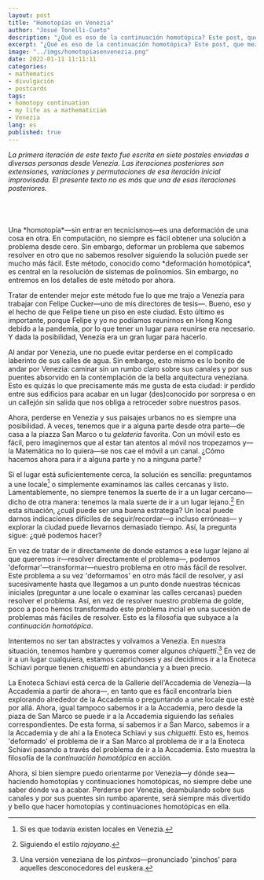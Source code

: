 ```yaml
---
layout: post
title: "Homotopías en Venezia"
author: "Josué Tonelli-Cueto"
description: "¿Qué es eso de la continuación homotópica? Este post, que mezcla lo personal, lo matemático y los veneziano, describe la filosofía subyacente a la continuación homotópica ilustrándola con el andar en Venezia."
excerpt: "¿Qué es eso de la continuación homotópica? Este post, que mezcla lo personal, lo matemático y los veneziano, describe la filosofía subyacente a la continuación homotópica ilustrándola con el andar en Venezia."
image: "../imgs/homotopiasenvenezia.png"
date: 2022-01-11 11:11:11
categories:
- mathematics
- divulgación
- postcards
tags:
- homotopy continuation
- my life as a mathematician
- Venezia
lang: es
published: true
---
```


<div class="jumbotron abstract" style="font-style: italic;">
La primera iteración de este texto fue escrita en siete postales enviadas a diversas personas desde Venezia. Las iteraciones posteriores son extensiones, variaciones y permutaciones de esa iteración inicial improvisada. El presente texto no es más que una de esas iteraciones posteriores.
</div>
<br/>
<br/>
<br/>
<br/>
Una *homotopía*—sin entrar en tecnicismos—es una deformación de una cosa en otra. En computación, no siempre es fácil obtener una solución a problema desde cero. Sin embargo, deformar un problema que sabemos resolver en otro que no sabemos resolver siguiendo la solución puede ser mucho más fácil. Este método, conocido como *deformación homotópica*, es central en la resolución de sistemas de polinomios. Sin embargo, no entremos en los detalles de este método por ahora.

Tratar de entender mejor este método fue lo que me trajo a Venezia para trabajar con Felipe Cucker—uno de mis directores de tesis—. Bueno, eso y el hecho de que Felipe tiene un piso en este ciudad. Esto último es importante, porque Felipe y yo no podíamos reunirnos en Hong Kong debido a la pandemia, por lo que tener un lugar para reunirse era necesario. Y dada la posibilidad, Venezia era un gran lugar para hacerlo.

Al andar por Venezia, une no puede evitar perderse en el complicado laberinto de sus calles de agua. Sin embargo, esto mismo es lo bonito de andar por Venezia: caminar sin un rumbo claro sobre sus canales y por sus puentes absorvido en la contemplación de la bella arquitectura veneziana. Esto es quizás lo que precisamente más me gusta de esta ciudad: ir perdido entre sus edificios para acabar en un lugar (des)conocido por sorpresa o en un callejón sin salida que nos obliga a retroceder sobre nuestros pasos.

Ahora, perderse en Venezia y sus paisajes urbanos no es siempre una posibilidad. A veces, tenemos que ir a alguna parte desde otra parte—de casa a la piazza San Marco o tu *gelateria* favorita. Con un móvil esto es fácil, pero imaginemos que al estar tan atentos al móvil nos tropezamos y—la Matemática no lo quiera—se nos cae el móvil a un canal. ¿Cómo hacemos ahora para ir a alguna parte y no a ninguna parte?

Si el lugar está suficientemente cerca, la solución es sencilla: preguntamos a une locale[^1] o simplemente examinamos las calles cercanas y listo. Lamentablemente, no siempre tenemos la suerte de ir a un lugar cercano—dicho de otra manera: tenemos la mala suerte de ir a un lugar lejano.[^r] En esta situación, ¿cuál puede ser una buena estrategia? Un local puede darnos indicaciones difíciles de seguir/recordar—o incluso erróneas— y explorar la ciudad puede llevarnos demasiado tiempo. Así, la pregunta sigue: ¿qué podemos hacer?

[^1]: Si es que todavía existen locales en Venezia.
[^r]: Siguiendo el estilo *rajoyano*.

En vez de tratar de ir directamente de donde estamos a ese lugar lejano al que queremos ir—resolver directamente el problema—, podemos 'deformar'—transformar—nuestro problema en otro más fácil de resolver. Este problema a su vez 'deformamos' en otro más fácil de resolver, y así sucesivamente hasta que llegamos a un punto donde nuestras técnicas iniciales (preguntar a une locale o examinar las calles cercanas) pueden resolver el problema. Así, en vez de resolver nuestro problema de golde, poco a poco hemos transformado este problema incial en una sucesión de problemas más fáciles de resolver. Esto es la filosofía que subyace a la *continuación homotópica*.

Intentemos no ser tan abstractes y volvamos a Venezia. En nuestra situación, tenemos hambre y queremos comer algunos *chiquetti*.[^c] En vez de ir a un lugar cualquiera, estamos caprichoses y así decidimos ir a la Enoteca Schiavi porque tienen *chiquetti* en abundancia y a buen precio.

[^c]: Una versión veneziana de los *pintxos*—pronunciado 'pinchos' para aquelles desconocedores del euskera.

La Enoteca Schiavi está cerca de la Gallerie dell'Accademia de Venezia—la Accademia a partir de ahora—, en tanto que es fácil encontrarla bien explorando alrededor de la Accademia o preguntando a une locale que esté por allá. Ahora, igual tampoco sabemos ir a la Accademia, pero desde la piaza de San Marco se puede ir a la Accademia siguiendo las señales correspondientes. De esta forma, si sabemos ir a San Marco, sabemos ir a la Accademia y de ahí a la Enoteca Schiavi y sus *chiquetti*. Esto es, hemos 'deformado' el problema de ir a San Marco al problema de ir a la Enoteca Schiavi pasando a través del problema de ir a la Accademia. Esto muestra la filosofía de la *continuación homotópica* en acción.

Ahora, si bien siempre puedo orientarme por Venezia—y dónde sea—haciendo homotopías y continuaciones homotópicas, no siempre debe une saber dónde va a acabar. Perderse por Venezia, deambulando sobre sus canales y por sus puentes sin rumbo aparente, será siempre más divertido y bello que hacer homotopías y continuaciones homotópicas en ella.  
